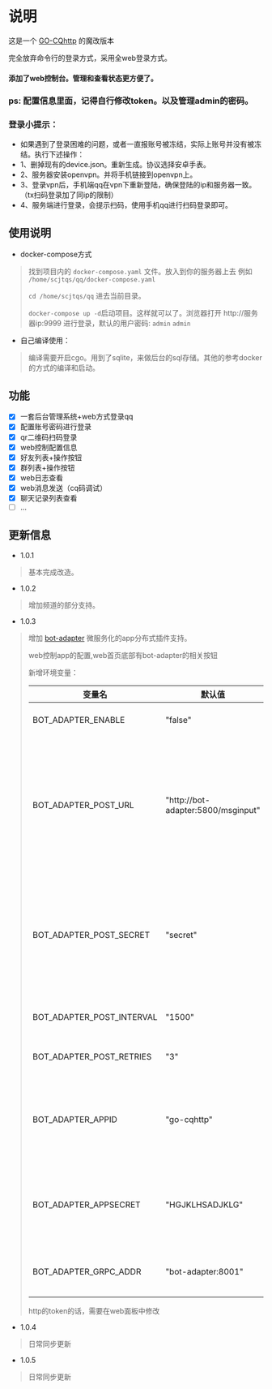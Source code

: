# 说明

这是一个 [GO-CQhttp](https://github.com/Mrs4s/go-cqhttp) 的魔改版本

完全放弃命令行的登录方式，采用全web登录方式。

#### 添加了web控制台。管理和查看状态更方便了。

### ps: 配置信息里面，记得自行修改token。以及管理admin的密码。

### 登录小提示：
+ 如果遇到了登录困难的问题，或者一直报账号被冻结，实际上账号并没有被冻结。执行下述操作：
+ 1、删掉现有的device.json。重新生成。协议选择安卓手表。
+ 2、服务器安装openvpn。并将手机链接到openvpn上。
+ 3、登录vpn后，手机端qq在vpn下重新登陆，确保登陆的ip和服务器一致。（tx扫码登录加了同ip的限制）
+ 4、服务端进行登录，会提示扫码，使用手机qq进行扫码登录即可。

## 使用说明

+ docker-compose方式

> 找到项目内的 `docker-compose.yaml` 文件。放入到你的服务器上去 例如 `/home/scjtqs/qq/docker-compose.yaml`
>
> `cd /home/scjtqs/qq` 进去当前目录。
>
> `docker-compose up -d`启动项目。这样就可以了。浏览器打开 http://服务器ip:9999 进行登录，默认的用户密码: `admin` `admin`
>

+ 自己编译使用：

> 编译需要开启cgo。用到了sqlite，来做后台的sql存储。其他的参考docker的方式的编译和启动。
>

## 功能

- [x] 一套后台管理系统+web方式登录qq
- [x] 配置账号密码进行登录
- [x] qr二维码扫码登录
- [x] web控制配置信息
- [x] 好友列表+操作按钮
- [x] 群列表+操作按钮
- [x] web日志查看
- [x] web消息发送（cq码调试）
- [x] 聊天记录列表查看
- [ ] ...

## 更新信息

+ 1.0.1

> 基本完成改造。

+ 1.0.2

> 增加频道的部分支持。
>

+ 1.0.3

> 增加 [bot-adapter](https://github.com/scjtqs2/bot_adapter) 微服务化的app分布式插件支持。
>
> web控制app的配置,web首页底部有bot-adapter的相关按钮
>
> 新增环境变量：
>
> |变量名|默认值|说明|
> |-----|-----|------|
> |BOT_ADAPTER_ENABLE | "false" | 是否启用bot-adapter|
> |BOT_ADAPTER_POST_URL |"http://bot-adapter:5800/msginput" | bot-adapter的接收post推送地址,这里配置后不用再http的config里面配置，会自动加入进去|
> |BOT_ADAPTER_POST_SECRET | "secret" | http的post的secret验证码，这里配置后不用再http的config里面配置，会自动加入进去|
> |BOT_ADAPTER_POST_INTERVAL | "1500" | http的post的重试间隔|
> |BOT_ADAPTER_POST_RETRIES | "3" | http的post的重试次数|
> |BOT_ADAPTER_APPID | "go-cqhttp" | bot-adapter侧给go-cqhttp配置的具备管理员权限的appID|
> |BOT_ADAPTER_APPSECRET | "HGJKLHSADJKLG" | bot-adapter侧给go-cqhttp配置的app对应的AppSecret|
> |BOT_ADAPTER_GRPC_ADDR | "bot-adapter:8001" | bot-adapter的grpc监听地址|
>
> http的token的话，需要在web面板中修改

+ 1.0.4
> 日常同步更新

+ 1.0.5
> 日常同步更新
